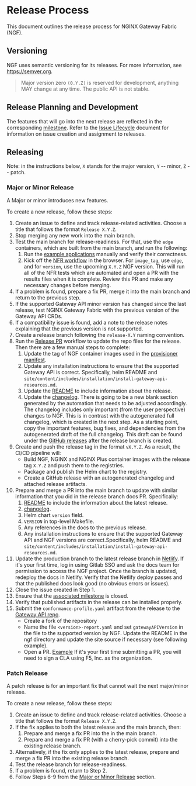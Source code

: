# Release Process

This document outlines the release process for NGINX Gateway Fabric (NGF).

## Versioning

NGF uses semantic versioning for its releases. For more information, see https://semver.org.

> Major version zero `(0.Y.Z)` is reserved for development, anything MAY change at any time. The public API is not stable.

## Release Planning and Development

The features that will go into the next release are reflected in the
corresponding [milestone](https://github.com/nginxinc/nginx-gateway-fabric/milestones). Refer to
the [Issue Lifecycle](/ISSUE_LIFECYCLE.md) document for information on issue creation and assignment to releases.

## Releasing

Note: in the instructions below, `X` stands for the major version, `Y` -- minor, `Z` -- patch.

### Major or Minor Release

A Major or minor introduces new features.

To create a new release, follow these steps:

1. Create an issue to define and track release-related activities. Choose a title that follows the
   format `Release X.Y.Z`.
2. Stop merging any new work into the main branch.
3. Test the main branch for release-readiness. For that, use the `edge` containers, which are built from the main
   branch, and run the following:
   1. Run the [example applications](/examples) manually and verify their correctness.
   2. Kick off the [NFR workflow](https://github.com/nginxinc/nginx-gateway-fabric/actions/nfr.yml) in the browser. For `image_tag`, use `edge`, and for `version`, use the upcoming `X.Y.Z` NGF version. This will run all of the NFR tests which are automated and open a PR with the results files when it is complete. Review this PR and make any necessary changes before merging.
4. If a problem is found, prepare a fix PR, merge it into the main branch and return to the previous step.
5. If the supported Gateway API minor version has changed since the last release, test NGINX Gateway Fabric with the previous version of the Gateway API CRDs.
6. If a compatibility issue is found, add a note to the release notes explaining that the previous version is not supported.
7. Create a release branch following the `release-X.Y` naming convention.
8. Run the [Release PR](./../../.github/workflows/release-pr.yml) workflow to update the repo files for the release. Then there are a few manual steps to complete:
   1. Update the tag of NGF container images used in the [provisioner manifest](/conformance/provisioner/provisioner.yaml).
   2. Update any installation instructions to ensure that the supported Gateway API is correct.
      Specifically, helm README and `site/content/includes/installation/install-gateway-api-resources.md`.
   3. Update the [README](/README.md) to include information about the release.
   4. Update the [changelog](/CHANGELOG.md). There is going to be a new blank section generated by the automation that needs to be adjusted accordingly.
      The changelog includes only important (from the user perspective)
      changes to NGF. This is in contrast with the autogenerated full changelog, which is created in the next
      step. As a starting point, copy the important features, bug fixes, and dependencies from the autogenerated
      draft of the full changelog. This draft can be found under
      the [GitHub releases](https://github.com/nginxinc/nginx-gateway-fabric/releases) after the release branch is
      created.
9. Create and push the release tag in the format `vX.Y.Z`. As a result, the CI/CD pipeline will:
   - Build NGF, NGINX and NGINX Plus container images with the release tag `X.Y.Z` and push them to the registries.
   - Package and publish the Helm chart to the registry.
   - Create a GitHub release with an autogenerated changelog and attached release artifacts.
10. Prepare and merge a PR into the main branch to update with similar information that you did in the release
branch docs PR. Specifically:
      1. [README](/README.md) to include the information about the latest release.
      2. [changelog](/CHANGELOG.md).
      3. Helm chart `version` field.
      4. `VERSION` in top-level Makefile.
      5. Any references in the docs to the previous release.
      6. Any installation instructions to ensure that the supported Gateway API and NGF versions are correct.Specifically, helm README and `site/content/includes/installation/install-gateway-api-resources.md`.
11. Update the production branch to the latest release branch in [Netlify](https://app.netlify.com/sites/nginx-gateway-fabric/configuration/deploys#branches-and-deploy-contexts). If it's your first time, log in using Gitlab SSO and ask the docs team for permission to access the NGF project. Once the branch is updated, redeploy the docs in Netlify. Verify that the Netlify deploy passes and that the published docs look good (no obvious errors or issues).
12. Close the issue created in Step 1.
13. Ensure that the [associated milestone](https://github.com/nginxinc/nginx-gateway-fabric/milestones) is closed.
14. Verify that published artifacts in the release can be installed properly.
15. Submit the `conformance-profile.yaml` artifact from the release to the [Gateway API repo](https://github.com/kubernetes-sigs/gateway-api/tree/main/conformance/reports).
    - Create a fork of the repository
    - Name the file `<version>-report.yaml` and set `gatewayAPIVersion` in the file to the
      supported version by NGF. Update the README in the ngf directory and update the site source if necessary (see following example).
    - Open a PR. [Example](https://github.com/kubernetes-sigs/gateway-api/pull/2514)
      If it's your first time submitting a PR, you will need to sign a CLA using F5, Inc. as the organization.

### Patch Release

A patch release is for an important fix that cannot wait the next major/minor release.

To create a new release, follow these steps:

1. Create an issue to define and track release-related activities. Choose a title that follows the
   format `Release X.Y.Z`.
2. If the fix applies to both the latest release and the main branch, then:
   1. Prepare and merge a fix PR into the in the main branch.
   2. Prepare and merge a fix PR (with a cherry-pick commit) into the existing release branch.
3. Alternatively, if the fix only applies to the latest release, prepare and merge a fix PR into the existing release
   branch.
4. Test the release branch for release-readiness.
5. If a problem is found, return to Step 2.
6. Follow Steps 6-9 from the [Major or Minor Release](#major-or-minor-release) section.
